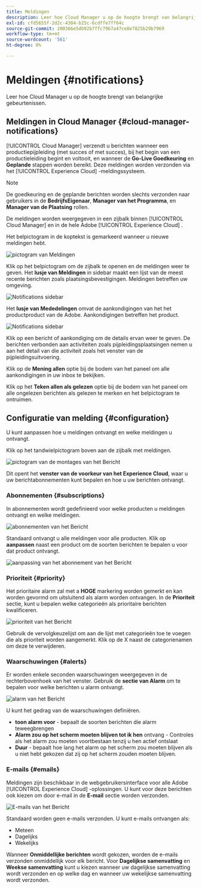 ```yaml
---
title: Meldingen
description: Leer hoe Cloud Manager u op de hoogte brengt van belangrijke gebeurtenissen.
exl-id: cfd5655f-2d2c-4304-b25c-6cdffe7ff64c
source-git-commit: 200366e5db92b7ffc79b7a47ce8e7825b29b7969
workflow-type: tm+mt
source-wordcount: '561'
ht-degree: 0%

---
```



# Meldingen {#notifications}

Leer hoe Cloud Manager u op de hoogte brengt van belangrijke gebeurtenissen.

## Meldingen in Cloud Manager {#cloud-manager-notifications}

[!UICONTROL Cloud Manager] verzendt u berichten wanneer een productiepijpleiding (met succes of met succes), bij het begin van een productieleiding begint en voltooit, en wanneer de **Go-Live Goedkeuring** en **Geplande** stappen worden bereikt. Deze meldingen worden verzonden via het [!UICONTROL Experience Cloud] -meldingssysteem.

>[!NOTE]
>
>De goedkeuring en de geplande berichten worden slechts verzonden naar gebruikers in de **BedrijfsEigenaar**, **Manager van het Programma**, en **Manager van de Plaatsing** rollen.

De meldingen worden weergegeven in een zijbalk binnen [!UICONTROL Cloud Manager] en in de hele Adobe [!UICONTROL Experience Cloud] .

Het belpictogram in de koptekst is gemarkeerd wanneer u nieuwe meldingen hebt.

![ pictogram van Meldingen ](/help/assets/notifications-bell-badged.png)

Klik op het belpictogram om de zijbalk te openen en de meldingen weer te geven. Het **lusje van Meldingen** in sidebar maakt een lijst van de meest recente berichten zoals plaatsingsbevestigingen. Meldingen betreffen uw omgeving.

![ Notifications sidebar ](/help/assets/notifications-activities.png)

Het **lusje van Mededelingen** omvat de aankondigingen van het het productproduct van de Adobe. Aankondigingen betreffen het product.

![ Notifications sidebar ](/help/assets/notificaitons-announcements.png)

Klik op een bericht of aankondiging om de details ervan weer te geven. De berichten verbonden aan activiteiten zoals pijpleidingsplaatsingen nemen u aan het detail van die activiteit zoals het venster van de pijpleidingsuitvoering.

Klik op de **Mening allen** optie bij de bodem van het paneel om alle aankondigingen in uw inbox te bekijken.

Klik op het **Teken allen als gelezen** optie bij de bodem van het paneel om alle ongelezen berichten als gelezen te merken en het belpictogram te ontruimen.

## Configuratie van melding {#configuration}

U kunt aanpassen hoe u meldingen ontvangt en welke meldingen u ontvangt.

Klik op het tandwielpictogram boven aan de zijbalk met meldingen.

![ pictogram van de montages van het Bericht ](/help/assets/notifications-configuration.png)

Dit opent het **venster van de voorkeur van het Experience Cloud**, waar u uw berichtabonnementen kunt bepalen en hoe u uw berichten ontvangt.

### Abonnementen {#subscriptions}

In abonnementen wordt gedefinieerd voor welke producten u meldingen ontvangt en welke meldingen.

![ abonnementen van het Bericht ](/help/assets/notifications-subscriptions.png)

Standaard ontvangt u alle meldingen voor alle producten. Klik op **aanpassen** naast een product om de soorten berichten te bepalen u voor dat product ontvangt.

![ aanpassing van het abonnement van het Bericht ](/help/assets/notifications-subscriptions-customize.png)

### Prioriteit {#priority}

Het prioritaire alarm zal met a **HOGE** markering worden gemerkt en kan worden gevormd om uitsluitend als alarm worden ontvangen. In de **Prioriteit** sectie, kunt u bepalen welke categorieën als prioritaire berichten kwalificeren.

![ prioriteit van het Bericht ](/help/assets/notifications-priority.png)

Gebruik de vervolgkeuzelijst om aan de lijst met categorieën toe te voegen die als prioriteit worden aangemerkt. Klik op de X naast de categorienamen om deze te verwijderen.

### Waarschuwingen {#alerts}

Er worden enkele seconden waarschuwingen weergegeven in de rechterbovenhoek van het venster. Gebruik de **sectie van Alarm** om te bepalen voor welke berichten u alarm ontvangt.

![ alarm van het Bericht ](/help/assets/notifications-alerts.png)

U kunt het gedrag van de waarschuwingen definiëren.

* **toon alarm voor** - bepaalt de soorten berichten die alarm teweegbrengen
* **Alarm zou op het scherm moeten blijven tot ik hen** ontvang - Controles als het alarm zou moeten voortbestaan tenzij u hen actief ontslaat
* **Duur** - bepaalt hoe lang het alarm op het scherm zou moeten blijven als u niet hebt gekozen dat zij op het scherm zouden moeten blijven.

### E-mails {#emails}

Meldingen zijn beschikbaar in de webgebruikersinterface voor alle Adobe [!UICONTROL Experience Cloud] -oplossingen. U kunt voor deze berichten ook kiezen om door e-mail in de **E-mail** sectie worden verzonden.

![ E-mails van het Bericht ](/help/assets/notifications-emails.png)

Standaard worden geen e-mails verzonden. U kunt e-mails ontvangen als:

* Meteen
* Dagelijks
* Wekelijks

Wanneer **Onmiddellijke berichten** wordt gekozen, worden de e-mails verzonden onmiddellijk voor elk bericht. Voor **Dagelijkse samenvatting** en **Weekse samenvatting** kunt u kiezen wanneer uw dagelijkse samenvatting wordt verzonden en op welke dag en wanneer uw wekelijkse samenvatting wordt verzonden.
